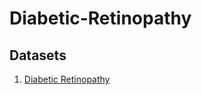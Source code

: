 # Diabetic-Retinopathy

## Datasets
1. [Diabetic Retinopathy](https://www.kaggle.com/tanlikesmath/diabetic-retinopathy-resized)
